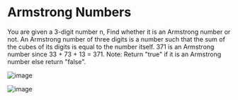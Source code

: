 # Armstrong Numbers

You are given a 3-digit number n, Find whether it is an Armstrong number or not.
An Armstrong number of three digits is a number such that the sum of the cubes of its digits is equal to the number itself. 371 is an Armstrong number since 33 + 73 + 13 = 371. 
Note: Return "true" if it is an Armstrong number else return "false".

![image](https://github.com/DeekshaMalviya/100-Days-of-Code/assets/132806772/648fa86a-9ada-4fc3-9196-9b45a9adfcbb)


![image](https://github.com/DeekshaMalviya/100-Days-of-Code/assets/132806772/912d73c4-accf-4728-aebc-9f5efde03d0a)
